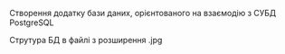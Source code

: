 Створення додатку бази даних, орієнтованого на взаємодію з СУБД PostgreSQL

Струтура БД в файлі з розширення .jpg
